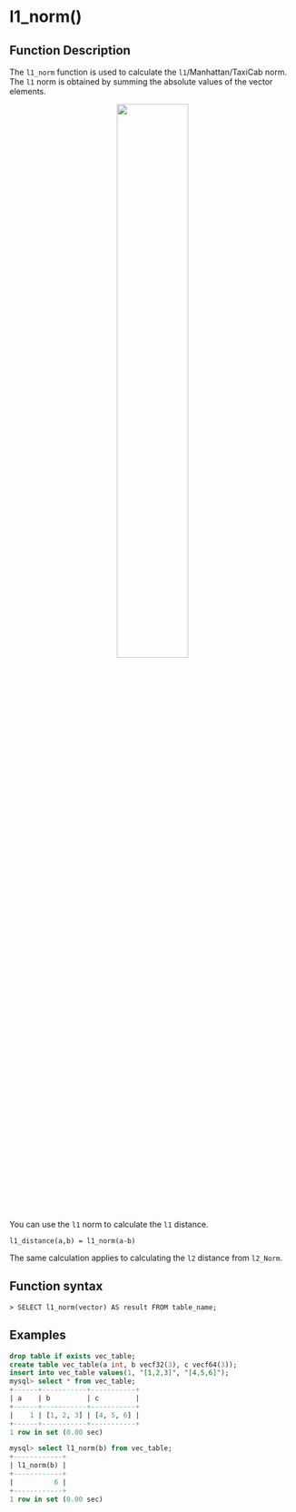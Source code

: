 # **l1_norm()**

## **Function Description**

The `l1_norm` function is used to calculate the `l1`/Manhattan/TaxiCab norm. The `l1` norm is obtained by summing the absolute values of the vector elements.

<div align="center">
<img src=https://github.com/matrixorigin/artwork/blob/main/docs/reference/vector/l1_norm.png?raw=true width=50% heigth=50%/>
</div>

You can use the `l1` norm to calculate the `l1` distance.

```
l1_distance(a,b) = l1_norm(a-b)
```

The same calculation applies to calculating the `l2` distance from `l2_Norm`.

## **Function syntax**

```
> SELECT l1_norm(vector) AS result FROM table_name;
```

## **Examples**

```sql
drop table if exists vec_table;
create table vec_table(a int, b vecf32(3), c vecf64(3));
insert into vec_table values(1, "[1,2,3]", "[4,5,6]");
mysql> select * from vec_table;
+------+-----------+-----------+
| a    | b         | c         |
+------+-----------+-----------+
|    1 | [1, 2, 3] | [4, 5, 6] |
+------+-----------+-----------+
1 row in set (0.00 sec)

mysql> select l1_norm(b) from vec_table;
+------------+
| l1_norm(b) |
+------------+
|          6 |
+------------+
1 row in set (0.00 sec)
```

